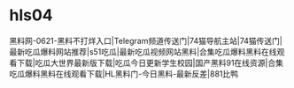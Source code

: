 # hls04
黑料网-0621-黑料不打烊入口|Telegram频道传送门|74猫导航主站|74猫传送门|最新吃瓜爆料网站推荐|s51吃瓜|最新吃瓜视频网站黑料|合集吃瓜爆料黑料在线观看下载|吃瓜大世界最新版下载|吃瓜今日更新学生校园|国产黑料91在线资源|合集吃瓜爆料黑料在线观看下载|HL黑料门-今日黑料-最新反差|881比鸭
